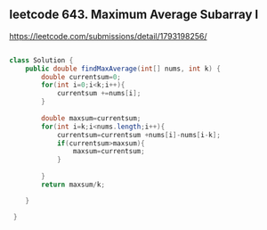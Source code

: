 ## leetcode 643. Maximum Average Subarray I

https://leetcode.com/submissions/detail/1793198256/

```java

class Solution {
    public double findMaxAverage(int[] nums, int k) {
        double currentsum=0;
        for(int i=0;i<k;i++){
            currentsum +=nums[i];
        }
        
        double maxsum=currentsum;
        for(int i=k;i<nums.length;i++){
            currentsum=currentsum +nums[i]-nums[i-k];
            if(currentsum>maxsum){
                maxsum=currentsum;
            }
            
        }  
        return maxsum/k;

    }

 }
 
